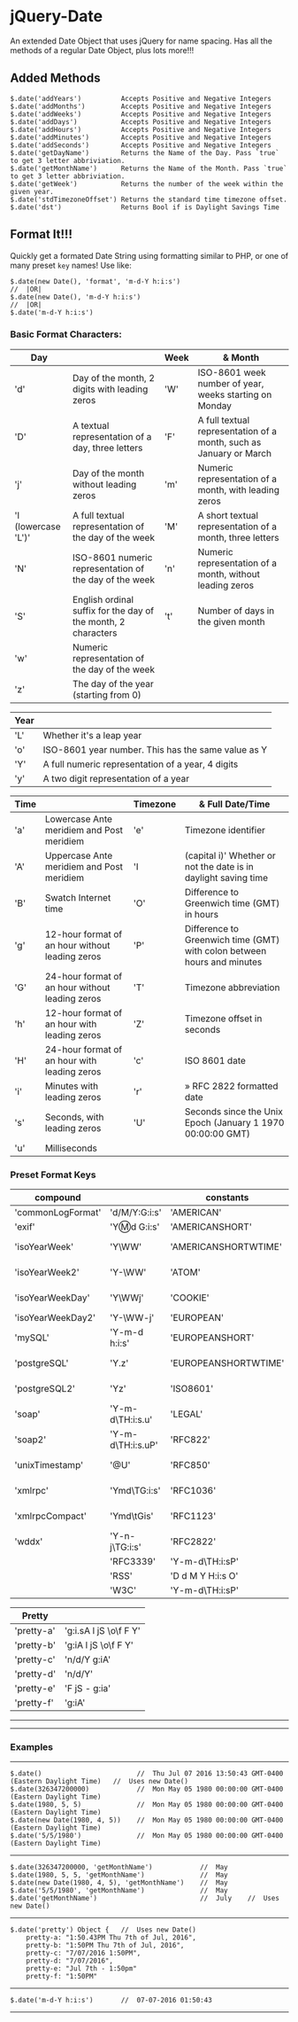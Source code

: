 # jQuery-Date
An extended Date Object that uses jQuery for name spacing. Has all the methods of a regular Date Object, plus lots more!!!

## Added Methods
	$.date('addYears')			Accepts Positive and Negative Integers
	$.date('addMonths')			Accepts Positive and Negative Integers
	$.date('addWeeks')			Accepts Positive and Negative Integers
	$.date('addDays')			Accepts Positive and Negative Integers
	$.date('addHours')			Accepts Positive and Negative Integers
	$.date('addMinutes')		Accepts Positive and Negative Integers
	$.date('addSeconds')		Accepts Positive and Negative Integers
	$.date('getDayName')		Returns the Name of the Day. Pass `true` to get 3 letter abbriviation.
	$.date('getMonthName')		Returns the Name of the Month. Pass `true` to get 3 letter abbriviation.	
	$.date('getWeek')			Returns the number of the week within the given year.
	$.date('stdTimezoneOffset')	Returns the standard time timezone offset.
	$.date('dst')				Returns Bool if is Daylight Savings Time

## Format It!!!
Quickly get a formated Date String using formatting similar to PHP, or one of many preset `key` names! Use like:

	$.date(new Date(), 'format', 'm-d-Y h:i:s')
	//	|OR| 
	$.date(new Date(), 'm-d-Y h:i:s')
	//	|OR|
	$.date('m-d-Y h:i:s')

### Basic Format Characters:

Day |  | Week | & Month |
--- | --- | --- | --- |
'd' | Day of the month, 2 digits with leading zeros | 'W' | ISO-8601 week number of year, weeks starting on Monday
'D' | A textual representation of a day, three letters | 'F' | A full textual representation of a month, such as January or March
'j' | Day of the month without leading zeros | 'm' | Numeric representation of a month, with leading zeros
'l (lowercase 'L')' | A full textual representation of the day of the week | 'M' | A short textual representation of a month, three letters
'N' | ISO-8601 numeric representation of the day of the week | 'n' | Numeric representation of a month, without leading zeros
'S' | English ordinal suffix for the day of the month, 2 characters | 't' | Number of days in the given month
'w' | Numeric representation of the day of the week
'z' | The day of the year (starting from 0)

Year |  |
--- | --- |
'L' | Whether it's a leap year
'o' | ISO-8601 year number. This has the same value as Y
'Y' | A full numeric representation of a year, 4 digits
'y' | A two digit representation of a year

Time |  | Timezone | & Full Date/Time |
--- | --- | --- | --- |
'a' | Lowercase Ante meridiem and Post meridiem | 'e' | Timezone identifier
'A' | Uppercase Ante meridiem and Post meridiem | 'I | (capital i)' Whether or not the date is in daylight saving time
'B' | Swatch Internet time | 'O' | Difference to Greenwich time (GMT) in hours
'g' | 12-hour format of an hour without leading zeros | 'P' | Difference to Greenwich time (GMT) with colon between hours and minutes
'G' | 24-hour format of an hour without leading zeros | 'T' | Timezone abbreviation
'h' | 12-hour format of an hour with leading zeros | 'Z' | Timezone offset in seconds
'H' | 24-hour format of an hour with leading zeros | 'c' | ISO 8601 date
'i' | Minutes with leading zeros | 'r' | » RFC 2822 formatted date
's' | Seconds, with leading zeros | 'U' | Seconds since the Unix Epoch (January 1 1970 00:00:00 GMT)
'u' | Milliseconds | 

### Preset Format Keys

compound |  | constants |  |
--- | --- | --- | --- |
'commonLogFormat' |  'd/M/Y:G:i:s' | 'AMERICAN' | 'F j Y'
'exif' | 'Y:m:d G:i:s' | 'AMERICANSHORT' | 'm/d/Y'
'isoYearWeek' |  'Y\\WW' | 'AMERICANSHORTWTIME' | 'm/d/Y h:i:sA'
'isoYearWeek2' | 'Y-\\WW' | 'ATOM' | 'Y-m-d\\TH:i:sP'
'isoYearWeekDay' | 'Y\\WWj' | 'COOKIE' | 'l d-M-Y H:i:s T'
'isoYearWeekDay2' | 'Y-\\WW-j' | 'EUROPEAN' | 'j F Y'
'mySQL' | 'Y-m-d h:i:s' | 'EUROPEANSHORT' | 'd.m.Y'
'postgreSQL' | 'Y.z' | 'EUROPEANSHORTWTIME' | 'd.m.Y H:i:s'
'postgreSQL2' | 'Yz' | 'ISO8601' |  'Y-m-d\\TH:i:sO'
'soap' | 'Y-m-d\\TH:i:s.u' | 'LEGAL' | 'j F Y'
'soap2' | 'Y-m-d\\TH:i:s.uP' | 'RFC822' | 'D d M y H:i:s O'
'unixTimestamp' | '@U' | 'RFC850' | 'l d-M-y H:i:s T'
'xmlrpc' | 'Ymd\\TG:i:s' | 'RFC1036' | 'D d M y H:i:s O'
'xmlrpcCompact' | 'Ymd\\tGis' | 'RFC1123' | 'D d M Y H:i:s O'
'wddx' | 'Y-n-j\\TG:i:s' | 'RFC2822' |  'D d M Y H:i:s O'
 |  | 'RFC3339' |  'Y-m-d\\TH:i:sP'
 |  | 'RSS' |  'D d M Y H:i:s O'
 |  | 'W3C' |  'Y-m-d\\TH:i:sP'

Pretty |  |
--- | --- |
'pretty-a' | 'g:i.sA l jS \\o\\f F Y'
'pretty-b' | 'g:iA l jS \\o\\f F Y'
'pretty-c' | 'n/d/Y g:iA'
'pretty-d' | 'n/d/Y'
'pretty-e' | 'F jS - g:ia'
'pretty-f' | 'g:iA'

---
---

### Examples

-----------------------------------------------------------------------------------------------------------
	$.date()						//	Thu Jul 07 2016 13:50:43 GMT-0400 (Eastern Daylight Time)	//	Uses new Date()
	$.date(326347200000)			//	Mon May 05 1980 00:00:00 GMT-0400 (Eastern Daylight Time)
	$.date(1980, 5, 5)				//	Mon May 05 1980 00:00:00 GMT-0400 (Eastern Daylight Time)
	$.date(new Date(1980, 4, 5))	//	Mon May 05 1980 00:00:00 GMT-0400 (Eastern Daylight Time)
	$.date('5/5/1980')				//	Mon May 05 1980 00:00:00 GMT-0400 (Eastern Daylight Time)
-----------------------------------------------------------------------------------------------------------
	$.date(326347200000, 'getMonthName')			//	May
	$.date(1980, 5, 5, 'getMonthName')				//	May
	$.date(new Date(1980, 4, 5), 'getMonthName')	//	May
	$.date('5/5/1980', 'getMonthName')				//	May
	$.date('getMonthName')							//	July	//	Uses new Date()
-----------------------------------------------------------------------------------------------------------
	$.date('pretty') Object {	//	Uses new Date()
		pretty-a: "1:50.43PM Thu 7th of Jul, 2016",
		pretty-b: "1:50PM Thu 7th of Jul, 2016",
		pretty-c: "7/07/2016 1:50PM",
		pretty-d: "7/07/2016",
		pretty-e: "Jul 7th - 1:50pm"
		pretty-f: "1:50PM"
-----------------------------------------------------------------------------------------------------------
	$.date('m-d-Y h:i:s')		//	07-07-2016 01:50:43
-----------------------------------------------------------------------------------------------------------
